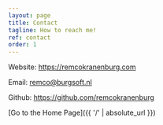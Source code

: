 ```yaml
---
layout: page
title: Contact
tagline: How to reach me!
ref: contact
order: 1
---
```


Website: <https://remcokranenburg.com>

Email: <remco@burgsoft.nl>

Github: <https://github.com/remcokranenburg>

[Go to the Home Page]({{ '/' | absolute_url }})
